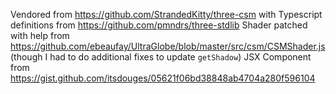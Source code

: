 Vendored from https://github.com/StrandedKitty/three-csm
with Typescript definitions from https://github.com/pmndrs/three-stdlib
Shader patched with help from https://github.com/ebeaufay/UltraGlobe/blob/master/src/csm/CSMShader.js
(though I had to do additional fixes to update `getShadow`)
JSX Component from https://gist.github.com/itsdouges/05621f06bd38848ab4704a280f596104